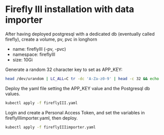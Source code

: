 # Firefly III installation with data importer

After having deployed postgresql with a dedicated db (eventually called firefly), create a volume, pv, pvc in longhorn

- name: fireflyIII (-pv, -pvc)
- namespace: fireflyIII
- size: 10Gi

Generate a random 32 character key to set as APP_KEY:

```bash
head /dev/urandom | LC_ALL=C tr -dc 'A-Za-z0-9' | head -c 32 && echo
```

Deploy the yaml file setting the APP_KEY value and the Postgresql db values.

```bash
kubectl apply -f fireflyIII.yaml
```

Login and create a Personal Access Token, and set the variables in fireflyIIIimporter.yaml, then deploy.

```bash
kubectl apply -f fireflyIIIimporter.yaml
```
